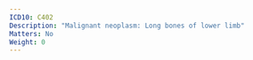 ```yaml
---
ICD10: C402
Description: "Malignant neoplasm: Long bones of lower limb"
Matters: No
Weight: 0
---
```


